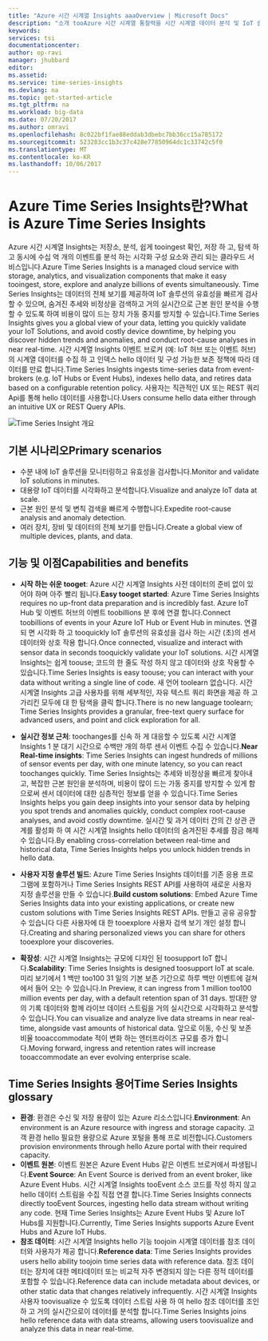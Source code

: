```yaml
---
title: "Azure 시간 시계열 Insights aaaOverview | Microsoft Docs"
description: "소개 tooAzure 시간 시계열 통찰력을 시간 시계열 데이터 분석 및 IoT 솔루션에 대 한 새 서비스"
keywords: 
services: tsi
documentationcenter: 
author: op-ravi
manager: jhubbard
editor: 
ms.assetid: 
ms.service: time-series-insights
ms.devlang: na
ms.topic: get-started-article
ms.tgt_pltfrm: na
ms.workload: big-data
ms.date: 07/20/2017
ms.author: omravi
ms.openlocfilehash: 8c022bf1fae88eddab3dbebc7bb36cc15a785172
ms.sourcegitcommit: 523283cc1b3c37c428e77850964dc1c33742c5f0
ms.translationtype: MT
ms.contentlocale: ko-KR
ms.lasthandoff: 10/06/2017
---
```

# <a name="what-is-azure-time-series-insights"></a><span data-ttu-id="d1c2c-103">Azure Time Series Insights란?</span><span class="sxs-lookup"><span data-stu-id="d1c2c-103">What is Azure Time Series Insights</span></span>

<span data-ttu-id="d1c2c-104">Azure 시간 시계열 Insights는 저장소, 분석, 쉽게 tooingest 확인, 저장 하 고, 탐색 하 고 동시에 수십 억 개의 이벤트를 분석 하는 시각화 구성 요소와 관리 되는 클라우드 서비스입니다.</span><span class="sxs-lookup"><span data-stu-id="d1c2c-104">Azure Time Series Insights is a managed cloud service with storage, analytics, and visualization components that make it easy tooingest, store, explore and analyze billions of events simultaneously.</span></span> <span data-ttu-id="d1c2c-105">Time Series Insights는 데이터의 전체 보기를 제공하여 IoT 솔루션의 유효성을 빠르게 검사할 수 있으며, 숨겨진 추세와 비정상을 검색하고 거의 실시간으로 근본 원인 분석을 수행할 수 있도록 하여 비용이 많이 드는 장치 가동 중지를 방지할 수 있습니다.</span><span class="sxs-lookup"><span data-stu-id="d1c2c-105">Time Series Insights gives you a global view of your data, letting you quickly validate your IoT Solutions, and avoid costly device downtime, by helping you discover hidden trends and anomalies, and conduct root-cause analyses in near real-time.</span></span> <span data-ttu-id="d1c2c-106">시간 시계열 Insights 이벤트 브로커 (예: IoT 허브 또는 이벤트 허브)의 시계열 데이터를 수집 하 고 인덱스 hello 데이터 및 구성 가능한 보존 정책에 따라 데이터를 만료 합니다.</span><span class="sxs-lookup"><span data-stu-id="d1c2c-106">Time Series Insights ingests time-series data from event-brokers (e.g. IoT Hubs or Event Hubs), indexes hello data, and retires data based on a configurable retention policy.</span></span> <span data-ttu-id="d1c2c-107">사용자는 직관적인 UX 또는 REST 쿼리 Api를 통해 hello 데이터를 사용합니다.</span><span class="sxs-lookup"><span data-stu-id="d1c2c-107">Users consume hello data either through an intuitive UX or REST Query APIs.</span></span>

![Time Series Insight 개요](media/overview/time-series-insights-overview-flow.png)

## <a name="primary-scenarios"></a><span data-ttu-id="d1c2c-109">기본 시나리오</span><span class="sxs-lookup"><span data-stu-id="d1c2c-109">Primary scenarios</span></span>

* <span data-ttu-id="d1c2c-110">수분 내에 IoT 솔루션을 모니터링하고 유효성을 검사합니다.</span><span class="sxs-lookup"><span data-stu-id="d1c2c-110">Monitor and validate IoT solutions in minutes.</span></span>
* <span data-ttu-id="d1c2c-111">대용량 IoT 데이터를 시각화하고 분석합니다.</span><span class="sxs-lookup"><span data-stu-id="d1c2c-111">Visualize and analyze IoT data at scale.</span></span>
* <span data-ttu-id="d1c2c-112">근본 원인 분석 및 변칙 검색을 빠르게 수행합니다.</span><span class="sxs-lookup"><span data-stu-id="d1c2c-112">Expedite root-cause analysis and anomaly detection.</span></span>
* <span data-ttu-id="d1c2c-113">여러 장치, 장비 및 데이터의 전체 보기를 만듭니다.</span><span class="sxs-lookup"><span data-stu-id="d1c2c-113">Create a global view of multiple devices, plants, and data.</span></span>

## <a name="capabilities-and-benefits"></a><span data-ttu-id="d1c2c-114">기능 및 이점</span><span class="sxs-lookup"><span data-stu-id="d1c2c-114">Capabilities and benefits</span></span>

* <span data-ttu-id="d1c2c-115">**시작 하는 쉬운 tooget**: Azure 시간 시계열 Insights 사전 데이터의 준비 없이 있어야 하며 아주 빨리 됩니다.</span><span class="sxs-lookup"><span data-stu-id="d1c2c-115">**Easy tooget started**: Azure Time Series Insights requires no up-front data preparation and is incredibly fast.</span></span> <span data-ttu-id="d1c2c-116">Azure IoT Hub 및 이벤트 허브의 이벤트 toobillions 분 후에 연결 합니다.</span><span class="sxs-lookup"><span data-stu-id="d1c2c-116">Connect toobillions of events in your Azure IoT Hub or Event Hub in minutes.</span></span> <span data-ttu-id="d1c2c-117">연결 되 면 시각화 하 고 tooquickly IoT 솔루션의 유효성을 검사 하는 시간 (초)의 센서 데이터와 상호 작용 합니다.</span><span class="sxs-lookup"><span data-stu-id="d1c2c-117">Once connected, visualize and interact with sensor data in seconds tooquickly validate your IoT solutions.</span></span> <span data-ttu-id="d1c2c-118">시간 시계열 Insights는 쉽게 toouse; 코드의 한 줄도 작성 하지 않고 데이터와 상호 작용할 수 있습니다.</span><span class="sxs-lookup"><span data-stu-id="d1c2c-118">Time Series Insights is easy toouse; you can interact with your data without writing a single line of code.</span></span>  <span data-ttu-id="d1c2c-119">새 언어 toolearn 없습니다. 시간 시계열 Insights 고급 사용자를 위해 세부적인, 자유 텍스트 쿼리 화면을 제공 하 고 가리킨 모두에 대 한 탐색을 클릭 합니다.</span><span class="sxs-lookup"><span data-stu-id="d1c2c-119">There is no new language toolearn; Time Series Insights provides a granular, free-text query surface for advanced users, and point and click exploration for all.</span></span>

* <span data-ttu-id="d1c2c-120">**실시간 정보 근처**: toochanges를 신속 하 게 대응할 수 있도록 시간 시계열 Insights 1 분 대기 시간으로 수백만 개의 하루 센서 이벤트 수집 수 있습니다.</span><span class="sxs-lookup"><span data-stu-id="d1c2c-120">**Near Real-time insights**: Time Series Insights can ingest hundreds of millions of sensor events per day, with one minute latency, so you can react toochanges quickly.</span></span> <span data-ttu-id="d1c2c-121">Time Series Insights는 추세와 비정상을 빠르게 찾아내고, 복잡한 근본 원인을 분석하며, 비용이 많이 드는 가동 중지를 방지할 수 있게 함으로써 센서 데이터에 대한 심층적인 정보를 얻을 수 있습니다.</span><span class="sxs-lookup"><span data-stu-id="d1c2c-121">Time Series Insights helps you gain deep insights into your sensor data by helping you spot trends and anomalies quickly, conduct complex root-cause analyses, and avoid costly downtime.</span></span> <span data-ttu-id="d1c2c-122">실시간 및 과거 데이터 간의 간 상관 관계를 활성화 하 여 시간 시계열 Insights hello 데이터의 숨겨진된 추세를 잠금 해제 수 있습니다.</span><span class="sxs-lookup"><span data-stu-id="d1c2c-122">By enabling cross-correlation between real-time and historical data, Time Series Insights helps you unlock hidden trends in hello data.</span></span>

* <span data-ttu-id="d1c2c-123">**사용자 지정 솔루션 빌드**: Azure Time Series Insights 데이터를 기존 응용 프로그램에 포함하거나 Time Series Insights REST API를 사용하여 새로운 사용자 지정 솔루션을 만들 수 있습니다.</span><span class="sxs-lookup"><span data-stu-id="d1c2c-123">**Build custom solutions**: Embed Azure Time Series Insights data into your existing applications, or create new custom solutions with Time Series Insights REST APIs.</span></span> <span data-ttu-id="d1c2c-124">만들고 공유 공유할 수 있습니다 다른 사용자에 대 한 tooexplore 사용자 검색 보기 개인 설정 합니다.</span><span class="sxs-lookup"><span data-stu-id="d1c2c-124">Creating and sharing personalized views you can share for others tooexplore your discoveries.</span></span>

* <span data-ttu-id="d1c2c-125">**확장성**: 시간 시계열 Insights는 규모에 디자인 된 toosupport IoT 합니다.</span><span class="sxs-lookup"><span data-stu-id="d1c2c-125">**Scalability**: Time Series Insights is designed toosupport IoT at scale.</span></span> <span data-ttu-id="d1c2c-126">미리 보기에서 1 백만 too100 31 일의 기본 보존 기간으로 하루 백만 이벤트에 걸쳐에서 들어 오는 수 있습니다.</span><span class="sxs-lookup"><span data-stu-id="d1c2c-126">In Preview, it can ingress from 1 million too100 million events per day, with a default retention span of 31 days.</span></span> <span data-ttu-id="d1c2c-127">방대한 양의 기록 데이터와 함께 라이브 데이터 스트림을 거의 실시간으로 시각화하고 분석할 수 있습니다.</span><span class="sxs-lookup"><span data-stu-id="d1c2c-127">You can visualize and analyze live data streams in near real-time, alongside vast amounts of historical data.</span></span> <span data-ttu-id="d1c2c-128">앞으로 이동, 수신 및 보존 비율 tooaccommodate 적이 변화 하는 엔터프라이즈 규모를 증가 합니다.</span><span class="sxs-lookup"><span data-stu-id="d1c2c-128">Moving forward, ingress and retention rates will increase tooaccommodate an ever evolving enterprise scale.</span></span>

## <a name="time-series-insights-glossary"></a><span data-ttu-id="d1c2c-129">Time Series Insights 용어</span><span class="sxs-lookup"><span data-stu-id="d1c2c-129">Time Series Insights glossary</span></span>

* <span data-ttu-id="d1c2c-130">**환경**: 환경은 수신 및 저장 용량이 있는 Azure 리소스입니다.</span><span class="sxs-lookup"><span data-stu-id="d1c2c-130">**Environment**: An environment is an Azure resource with ingress and storage capacity.</span></span>  <span data-ttu-id="d1c2c-131">고객 환경 hello 필요한 용량으로 Azure 포털을 통해 프로 비전합니다.</span><span class="sxs-lookup"><span data-stu-id="d1c2c-131">Customers provision environments through hello Azure portal with their required capacity.</span></span>
* <span data-ttu-id="d1c2c-132">**이벤트 원본**: 이벤트 원본은 Azure Event Hubs 같은 이벤트 브로커에서 파생됩니다.</span><span class="sxs-lookup"><span data-stu-id="d1c2c-132">**Event Source**: An Event Source is derived from an event broker, like Azure Event Hubs.</span></span>  <span data-ttu-id="d1c2c-133">시간 시계열 Insights tooEvent 소스 코드를 작성 하지 않고 hello 데이터 스트림을 수집 직접 연결 합니다.</span><span class="sxs-lookup"><span data-stu-id="d1c2c-133">Time Series Insights connects directly tooEvent Sources, ingesting hello data stream without writing any code.</span></span> <span data-ttu-id="d1c2c-134">현재 Time Series Insights는 Azure Event Hubs 및 Azure IoT Hubs를 지원합니다.</span><span class="sxs-lookup"><span data-stu-id="d1c2c-134">Currently, Time Series Insights supports Azure Event Hubs and Azure IoT Hubs.</span></span>
* <span data-ttu-id="d1c2c-135">**참조 데이터**: 시간 시계열 Insights hello 기능 toojoin 시계열 데이터를 참조 데이터와 사용자가 제공 합니다.</span><span class="sxs-lookup"><span data-stu-id="d1c2c-135">**Reference data**: Time Series Insights provides users hello ability toojoin time series data with reference data.</span></span>  <span data-ttu-id="d1c2c-136">참조 데이터는 장치에 대한 메타데이터 또는 비교적 자주 변경되지 않는 다른 정적 데이터를 포함할 수 있습니다.</span><span class="sxs-lookup"><span data-stu-id="d1c2c-136">Reference data can include metadata about devices, or other static data that changes relatively infrequently.</span></span> <span data-ttu-id="d1c2c-137">시간 시계열 Insights 사용자 toovisualize 수 있도록 데이터 스트림 사용 하 여 hello 참조 데이터를 조인 하 고 거의 실시간으로이 데이터를 분석할 합니다.</span><span class="sxs-lookup"><span data-stu-id="d1c2c-137">Time Series Insights joins hello reference data with data streams, allowing users toovisualize and analyze this data in near real-time.</span></span>
